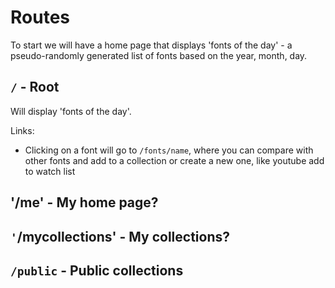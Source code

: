 # Routes

To start we will have a home page that displays 'fonts of the day' - a pseudo-randomly
generated list of fonts based on the year, month, day.

## `/` - Root

Will display 'fonts of the day'.

Links:

* Clicking on a font will go to `/fonts/name`, where you can compare with other 
fonts and add to a collection or create a new one, like youtube add to watch list

## '/me' - My home page?

## `'`/mycollections' - My collections?

## `/public` - Public collections
